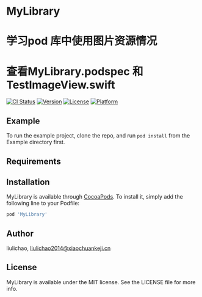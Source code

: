 # MyLibrary


# 学习pod 库中使用图片资源情况

# 查看MyLibrary.podspec 和TestImageView.swift










[![CI Status](https://img.shields.io/travis/liulichao/MyLibrary.svg?style=flat)](https://travis-ci.org/liulichao/MyLibrary)
[![Version](https://img.shields.io/cocoapods/v/MyLibrary.svg?style=flat)](https://cocoapods.org/pods/MyLibrary)
[![License](https://img.shields.io/cocoapods/l/MyLibrary.svg?style=flat)](https://cocoapods.org/pods/MyLibrary)
[![Platform](https://img.shields.io/cocoapods/p/MyLibrary.svg?style=flat)](https://cocoapods.org/pods/MyLibrary)

## Example

To run the example project, clone the repo, and run `pod install` from the Example directory first.

## Requirements

## Installation

MyLibrary is available through [CocoaPods](https://cocoapods.org). To install
it, simply add the following line to your Podfile:

```ruby
pod 'MyLibrary'
```

## Author

liulichao, liulichao2014@xiaochuankeji.cn

## License

MyLibrary is available under the MIT license. See the LICENSE file for more info.



